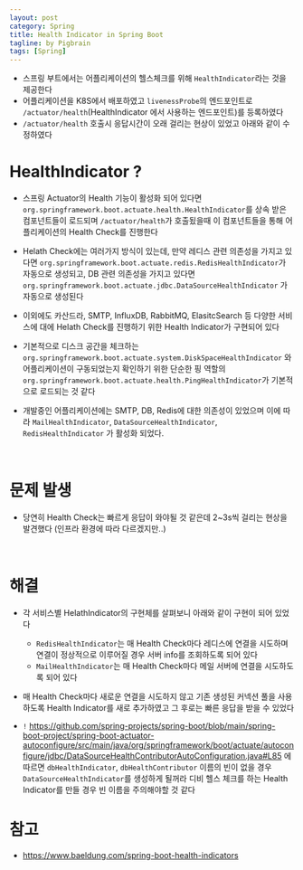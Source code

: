 ```yaml
---
layout: post
category: Spring
title: Health Indicator in Spring Boot 
tagline: by Pigbrain
tags: [Spring]
---
```

  
<!--more-->  
  
* 스프링 부트에서는 어플리케이션의 헬스체크를 위해 `HealthIndicator`라는 것을 제공한다  
* 어플리케이션을 K8S에서 배포하였고 `livenessProbe`의 엔드포인트로 `/actuator/health`(HealthIndicator 에서 사용하는 엔드포인트)를 등록하였다  
* `/actuator/health` 호출시 응답시간이 오래 걸리는 현상이 있었고 아래와 같이 수정하였다 


# HealthIndicator ?
* 스프링 Actuator의 Health 기능이 활성화 되어 있다면 `org.springframework.boot.actuate.health.HealthIndicator`를 상속 받은 컴포넌트들이 로드되며 `/actuator/health`가 호출됬을때 이 컴포넌트들을 통해 어플리케이션의 Health Check를 진행한다 

* Helath Check에는 여러가지 방식이 있는데, 만약 레디스 관련 의존성을 가지고 있다면 `org.springframework.boot.actuate.redis.RedisHealthIndicator`가 자동으로 생성되고, DB 관련 의존성을 가지고 있다면 `org.springframework.boot.actuate.jdbc.DataSourceHealthIndicator` 가 자동으로 생성된다 

* 이외에도 카산드라, SMTP, InfluxDB, RabbitMQ, ElasitcSearch 등 다양한 서비스에 대에 Helath Check를 진행하기 위한 Health Indicator가 구현되어 있다

* 기본적으로 디스크 공간을 체크하는 `org.springframework.boot.actuate.system.DiskSpaceHealthIndicator` 와 어플리케이션이 구동되었는지 확인하기 위한 단순한 핑 역할의 `org.springframework.boot.actuate.health.PingHealthIndicator`가 기본적으로 로드되는 것 같다

* 개발중인 어플리케이션에는 SMTP, DB, Redis에 대한 의존성이 있었으며 이에 따라 `MailHealthIndicator`, `DataSourceHealthIndicator`, `RedisHealthIndicator` 가 활성화 되었다. 

<br>

# 문제 발생 
* 당연히 Health Check는 빠르게 응답이 와야될 것 같은데 2~3s씩 걸리는 현상을 발견했다 (인프라 환경에 따라 다르겠지만..)

<br>

# 해결 
* 각 서비스별 HelathIndicator의 구현체를 살펴보니 아래와 같이 구현이 되어 있었다
    * `RedisHealthIndicator`는 매 Health Check마다 레디스에 연결을 시도하며 연결이 정상적으로 이루어질 경우 서버 info를 조회하도록 되어 있다 
    * `MailHealthIndicator`는 매 Health Check마다 메일 서버에 연결을 시도하도록 되어 있다 

* 매 Health Check마다 새로운 연결을 시도하지 않고 기존 생성된 커넥션 풀을 사용하도록 Health Indicator를 새로 추가하였고 그 후로는 빠른 응답을 받을 수 있었다

* `!` https://github.com/spring-projects/spring-boot/blob/main/spring-boot-project/spring-boot-actuator-autoconfigure/src/main/java/org/springframework/boot/actuate/autoconfigure/jdbc/DataSourceHealthContributorAutoConfiguration.java#L85
 에 따르면 `dbHealthIndicator`, `dbHealthContributor` 이름의 빈이 없을 경우 `DataSourceHealthIndicator`를 생성하게 될꺼라 디비 헬스 체크를 하는 Health Indicator를 만들 경우 빈 이름을 주의해야할 것 같다


# 참고 
* https://www.baeldung.com/spring-boot-health-indicators